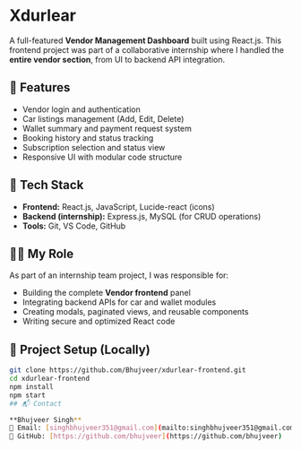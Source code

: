 # Xdurlear

A full-featured **Vendor Management Dashboard** built using React.js. This frontend project was part of a collaborative internship where I handled the **entire vendor section**, from UI to backend API integration.

## 🚀 Features

- Vendor login and authentication
- Car listings management (Add, Edit, Delete)
- Wallet summary and payment request system
- Booking history and status tracking
- Subscription selection and status view
- Responsive UI with modular code structure

## 📁 Tech Stack

- **Frontend:** React.js, JavaScript, Lucide-react (icons)
- **Backend (internship):** Express.js, MySQL (for CRUD operations)
- **Tools:** Git, VS Code, GitHub



## 👨‍💻 My Role

As part of an internship team project, I was responsible for:

- Building the complete **Vendor frontend** panel
- Integrating backend APIs for car and wallet modules
- Creating modals, paginated views, and reusable components
- Writing secure and optimized React code

## 📎 Project Setup (Locally)

```bash
git clone https://github.com/Bhujveer/xdurlear-frontend.git
cd xdurlear-frontend
npm install
npm start
## 📬 Contact

**Bhujveer Singh**  
📧 Email: [singhbhujveer351@gmail.com](mailto:singhbhujveer351@gmail.com)  
🔗 GitHub: [https://github.com/bhujveer](https://github.com/bhujveer)
